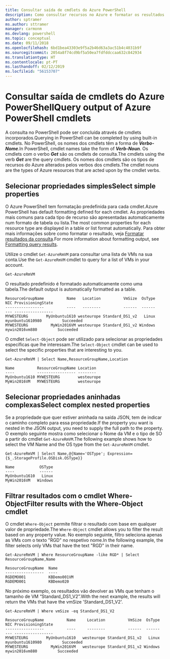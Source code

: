 ```yaml
---
title: Consultar saída de cmdlets do Azure PowerShell
description: Como consultar recursos no Azure e formatar os resultados.
author: sptramer
ms.author: sttramer
manager: carmonm
ms.devlang: powershell
ms.topic: conceptual
ms.date: 09/11/2018
ms.openlocfilehash: 6bd1bea43303e9f5a2b46d63a3ac51b4c4031b9f
ms.sourcegitcommit: 2054a8f74cd9bf5a50ea7fdfddccaa632c842934
ms.translationtype: HT
ms.contentlocale: pt-PT
ms.lasthandoff: 02/12/2019
ms.locfileid: "56153707"
---
```

# <a name="query-output-of-azure-powershell-cmdlets"></a><span data-ttu-id="7e465-103">Consultar saída de cmdlets do Azure PowerShell</span><span class="sxs-lookup"><span data-stu-id="7e465-103">Query output of Azure PowerShell cmdlets</span></span>

<span data-ttu-id="7e465-104">A consulta no PowerShell pode ser concluída através de cmdlets incorporados.</span><span class="sxs-lookup"><span data-stu-id="7e465-104">Querying in PowerShell can be completed by using built-in cmdlets.</span></span> <span data-ttu-id="7e465-105">No PowerShell, os nomes dos cmdlets têm a forma de  **_Verbo-Nome_**.</span><span class="sxs-lookup"><span data-stu-id="7e465-105">In PowerShell, cmdlet names take the form of **_Verb-Noun_**.</span></span> <span data-ttu-id="7e465-106">Os cmdlets com o verbo **_Get_** são os cmdlets de consulta.</span><span class="sxs-lookup"><span data-stu-id="7e465-106">The cmdlets using the verb **_Get_** are the query cmdlets.</span></span> <span data-ttu-id="7e465-107">Os nomes dos cmdlets são os tipos de recursos do Azure alterados pelos verbos dos cmdlets.</span><span class="sxs-lookup"><span data-stu-id="7e465-107">The cmdlet nouns are the types of Azure resources that are acted upon by the cmdlet verbs.</span></span>

## <a name="select-simple-properties"></a><span data-ttu-id="7e465-108">Selecionar propriedades simples</span><span class="sxs-lookup"><span data-stu-id="7e465-108">Select simple properties</span></span>

<span data-ttu-id="7e465-109">O Azure PowerShell tem formatação predefinida para cada cmdlet.</span><span class="sxs-lookup"><span data-stu-id="7e465-109">Azure PowerShell has default formatting defined for each cmdlet.</span></span> <span data-ttu-id="7e465-110">As propriedades mais comuns para cada tipo de recurso são apresentadas automaticamente num formato de tabela ou lista.</span><span class="sxs-lookup"><span data-stu-id="7e465-110">The most common properties for each resource type are displayed in a table or list format automatically.</span></span> <span data-ttu-id="7e465-111">Para obter mais informações sobre como formatar o resultado, veja [Formatar resultados da consulta](formatting-output.md).</span><span class="sxs-lookup"><span data-stu-id="7e465-111">For more information about formatting output, see [Formatting query results](formatting-output.md).</span></span>

<span data-ttu-id="7e465-112">Utilize o cmdlet `Get-AzureRmVM` para consultar uma lista de VMs na sua conta.</span><span class="sxs-lookup"><span data-stu-id="7e465-112">Use the `Get-AzureRmVM` cmdlet to query for a list of VMs in your account.</span></span>

```azurepowershell-interactive
Get-AzureRmVM
```

<span data-ttu-id="7e465-113">O resultado predefinido é formatado automaticamente como uma tabela.</span><span class="sxs-lookup"><span data-stu-id="7e465-113">The default output is automatically formatted as a table.</span></span>

```output
ResourceGroupName          Name   Location          VmSize  OsType              NIC ProvisioningState
-----------------          ----   --------          ------  ------              --- -----------------
MYWESTEURG        MyUnbuntu1610 westeurope Standard_DS1_v2   Linux myunbuntu1610980         Succeeded
MYWESTEURG          MyWin2016VM westeurope Standard_DS1_v2 Windows   mywin2016vm880         Succeeded
```

<span data-ttu-id="7e465-114">O cmdlet `Select-Object` pode ser utilizado para selecionar as propriedades específicas que lhe interessam.</span><span class="sxs-lookup"><span data-stu-id="7e465-114">The `Select-Object` cmdlet can be used to select the specific properties that are interesting to you.</span></span>

```azurepowershell-interactive
Get-AzureRmVM | Select Name,ResourceGroupName,Location
```

```output
Name          ResourceGroupName Location
----          ----------------- --------
MyUnbuntu1610 MYWESTEURG        westeurope
MyWin2016VM   MYWESTEURG        westeurope
```

## <a name="select-complex-nested-properties"></a><span data-ttu-id="7e465-115">Selecionar propriedades aninhadas complexas</span><span class="sxs-lookup"><span data-stu-id="7e465-115">Select complex nested properties</span></span>

<span data-ttu-id="7e465-116">Se a propriedade que quer estiver aninhada na saída JSON, tem de indicar o caminho completo para essa propriedade.</span><span class="sxs-lookup"><span data-stu-id="7e465-116">If the property you want is nested in the JSON output, you need to supply the full path to the property.</span></span> <span data-ttu-id="7e465-117">O exemplo seguinte mostra como selecionar o Nome da VM e o tipo de SO a partir do cmdlet `Get-AzureRmVM`.</span><span class="sxs-lookup"><span data-stu-id="7e465-117">The following example shows how to select the VM Name and the OS type from the `Get-AzureRmVM` cmdlet.</span></span>

```azurepowershell-interactive
Get-AzureRmVM | Select Name,@{Name='OSType'; Expression={$_.StorageProfile.OSDisk.OSType}}
```

```output
Name           OSType
----           ------
MyUnbuntu1610   Linux
MyWin2016VM   Windows
```

## <a name="filter-results-with-the-where-object-cmdlet"></a><span data-ttu-id="7e465-118">Filtrar resultados com o cmdlet Where-Object</span><span class="sxs-lookup"><span data-stu-id="7e465-118">Filter results with the Where-Object cmdlet</span></span>

<span data-ttu-id="7e465-119">O cmdlet `Where-Object` permite filtrar o resultado com base em qualquer valor de propriedade.</span><span class="sxs-lookup"><span data-stu-id="7e465-119">The `Where-Object` cmdlet allows you to filter the result based on any property value.</span></span> <span data-ttu-id="7e465-120">No exemplo seguinte, filtro seleciona apenas as VMs com o texto "RGD" no respetivo nome.</span><span class="sxs-lookup"><span data-stu-id="7e465-120">In the following example, the filter selects only VMs that have the text "RGD" in their name.</span></span>

```azurepowershell-interactive
Get-AzureRmVM | Where ResourceGroupName -like RGD* | Select ResourceGroupName,Name
```

```output
ResourceGroupName  Name
-----------------  ----
RGDEMO001          KBDemo001VM
RGDEMO001          KBDemo020
```

<span data-ttu-id="7e465-121">No próximo exemplo, os resultados vão devolver as VMs que tenham o tamanho de VM “Standard_DS1_V2”.</span><span class="sxs-lookup"><span data-stu-id="7e465-121">With the next example, the results will return the VMs that have the vmSize 'Standard_DS1_V2'.</span></span>

```azurepowershell-interactive
Get-AzureRmVM | Where vmSize -eq Standard_DS1_V2
```

```output
ResourceGroupName          Name     Location          VmSize  OsType              NIC ProvisioningState
-----------------          ----     --------          ------  ------              --- -----------------
MYWESTEURG        MyUnbuntu1610   westeurope Standard_DS1_v2   Linux myunbuntu1610980         Succeeded
MYWESTEURG          MyWin2016VM   westeurope Standard_DS1_v2 Windows   mywin2016vm880         Succeeded
```